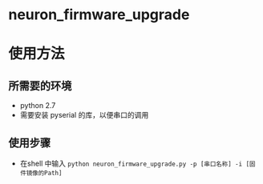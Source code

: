 # neuron_firmware_upgrade

# 使用方法
## 所需要的环境

- python 2.7
- 需要安装 pyserial 的库，以便串口的调用

## 使用步骤

- 在shell 中输入 `python neuron_firmware_upgrade.py -p [串口名称] -i [固件镜像的Path]`
